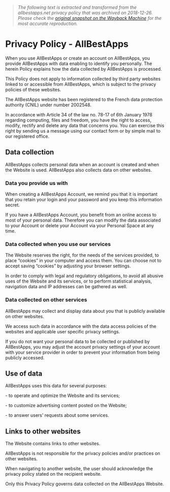 > *The following text is extracted and transformed from the allbestapps.net privacy policy that was archived on 2018-12-26. Please check the [original snapshot on the Wayback Machine](https://web.archive.org/web/20181226003933id_/http%3A//allbestapps.net/privacy) for the most accurate reproduction.*

# Privacy Policy - AllBestApps

When you use AllBestApps or create an account on AllBestApps, you provide AllBestApps with data enabling to identify you personally. The herein Policy explains how the data collected by AllBestApps is processed. 

This Policy does not apply to information collected by third party websites linked to or accessible from AllBestApps, which is subject to the privacy policies of these websites.

The AllBestApps website has been registered to the French data protection authority (CNIL) under number 2002548.

In accordance with Article 34 of the law no. 78-17 of 6th January 1978 regarding computing, files and freedom, you have the right to access, modify, rectify and delete any data that concerns you. You can exercise this right by sending us a message using our contact form or by simple mail to our registered office. 

## Data collection

AllBestApps collects personal data when an account is created and when the Website is used. AllBestApps also collects data on other websites. 

### Data you provide us with

When creating a AllBestApps Account, we remind you that it is important that you retain your login and your password and you keep this information secret. 

If you have a AllBestApps Account, you benefit from an online access to most of your personal data. Therefore you can modify the data associated to your Account or delete your Account via your Personal Space at any time.

### Data collected when you use our services

The Website reserves the right, for the needs of the services provided, to place “cookies” in your computer and access them. You can choose not to accept saving “cookies” by adjusting your browser settings. 

In order to comply with legal and regulatory obligations, to avoid all abusive uses of the Website and its services, or to perform statistical analysis, navigation data and IP addresses can be gathered as well. 

### Data collected on other services

AllBestApps may collect and display data about you that is publicly available on other websites. 

We access such data in accordance with the data access policies of the websites and applicable user specific privacy settings. 

If you do not want your personal data to be collected or published by AllBestApps, you may adjust the account privacy settings of your account with your service provider in order to prevent your information from being publicly accessed.

## Use of data

AllBestApps uses this data for several purposes:

\- to operate and optimize the Website and its services;

\- to customize advertising content posted on the Website;

\- to answer users' requests about some services. 

## Links to other websites

The Website contains links to other websites. 

AllBestApps is not responsible for the privacy policies and/or practices on other websites. 

When navigating to another website, the user should acknowledge the privacy policy stated on the recipient website. 

Only this Privacy Policy governs data collected on the AllBestApps Website.

